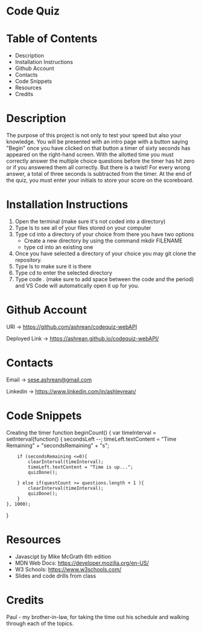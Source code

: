 # Code Quiz

# Table of Contents
 - Description
 - Installation Instructions
 - Github Account
 - Contacts
 - Code Snippets
 - Resources
 - Credits

# Description
The purpose of this project is not only to test your speed but also your knowledge. You will be presented with an intro page with a button saying "Begin" once you have clicked on that button a timer of sixty seconds has appeared on the right-hand screen. With the allotted time you must correctly answer the multiple choice questions before the timer has hit zero or if you answered them all correctly. But there is a twist! For every wrong answer, a total of three seconds is subtracted from the timer.  At the end of the quiz, you must enter your initials to store your score on the scoreboard.

# Installation Instructions
1. Open the terminal (make sure it's not coded into a directory)
2. Type ls to see all of your files stored on your computer
3. Type cd into a directory of your choice from there you have two options
    - Create a new directory by using the command mkdir FILENAME
    - type cd into an existing one
4. Once you have selected a directory of your choice you may git clone the repository.
5. Type ls to make sure it is there
6. Type cd to enter the selected directory
7. Type code . (make sure to add space between the code and the period) and VS Code will automatically open it up for you.

# Github Account
URl -> https://github.com/ashrean/codequiz-webAPI

Deployed Link -> https://ashrean.github.io/codequiz-webAPI/

# Contacts
Email -> sese.ashrean@gmail.com

Linkedin -> https://www.linkedin.com/in/ashleyrean/

# Code Snippets
Creating the timer
function beginCount() {
    var timeInterval = setInterval(function() {
        secondsLeft --;
        timeLeft.textContent = "Time Remaining" + "secondsRemaining" + "s";

        if (secondsRemaining <=0){
            clearInterval(timeInterval);
            timeLeft.textContent = "Time is up...";
            quizDone();

        } else if(questCount >= questions.length + 1 ){
            clearInterval(timeInterval);
            quizDone();
        }
    }, 1000);
}


# Resources
- Javascipt by Mike McGrath 6th edition
- MDN Web Docs: https://developer.mozilla.org/en-US/
- W3 Schools: https://www.w3schools.com/
- Slides and code drills from class
# Credits
Paul - my brother-in-law, for taking the time out his schedule and walking through each of the topics.

 <!-- Pseudo Code
 1. When initating the quiz the user must press start in order for the timer to work
    a. When timer has started a question can appear timer will count down from 60seconds
    b. A total of 10 questions with topics from HTML/CSS/Javascript
        1. The quiz will be multiple choice style with 3 options for answers
        2. Each wrong answer will deduct 3 seconds from the timer
            2a. IF answered wrong it will show you the correct answer
2. When timer has reached 0 or if all questions has been answered the game will end
3. When the game has ended the user is presented with the score and must enter initials
    a. The user must enter initials not numbers, characters or anything longer than their initals
4. Once user has enterted initals they have the option to play again. -->
